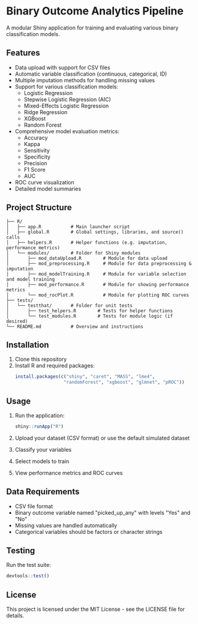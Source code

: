 # Binary Outcome Analytics Pipeline

A modular Shiny application for training and evaluating various binary classification models.

## Features

- Data upload with support for CSV files
- Automatic variable classification (continuous, categorical, ID)
- Multiple imputation methods for handling missing values
- Support for various classification models:
  - Logistic Regression
  - Stepwise Logistic Regression (AIC)
  - Mixed-Effects Logistic Regression
  - Ridge Regression
  - XGBoost
  - Random Forest
- Comprehensive model evaluation metrics:
  - Accuracy
  - Kappa
  - Sensitivity
  - Specificity
  - Precision
  - F1 Score
  - AUC
- ROC curve visualization
- Detailed model summaries

## Project Structure

```
├── R/
│   ├── app.R           # Main launcher script
│   ├── global.R        # Global settings, libraries, and source() calls
│   ├── helpers.R       # Helper functions (e.g. imputation, performance metrics)
│   └── modules/        # Folder for Shiny modules
│       ├── mod_dataUpload.R        # Module for data upload
│       ├── mod_preprocessing.R     # Module for data preprocessing & imputation
│       ├── mod_modelTraining.R     # Module for variable selection and model training
│       ├── mod_performance.R       # Module for showing performance metrics
│       └── mod_rocPlot.R           # Module for plotting ROC curves
├── tests/
│   └── testthat/       # Folder for unit tests
│       ├── test_helpers.R        # Tests for helper functions
│       └── test_modules.R        # Tests for module logic (if desired)
└── README.md           # Overview and instructions
```

## Installation

1. Clone this repository
2. Install R and required packages:
   ```R
   install.packages(c("shiny", "caret", "MASS", "lme4",
                     "randomForest", "xgboost", "glmnet", "pROC"))
   ```

## Usage

1. Run the application:

   ```R
   shiny::runApp("R")
   ```

2. Upload your dataset (CSV format) or use the default simulated dataset
3. Classify your variables
4. Select models to train
5. View performance metrics and ROC curves

## Data Requirements

- CSV file format
- Binary outcome variable named "picked_up_any" with levels "Yes" and "No"
- Missing values are handled automatically
- Categorical variables should be factors or character strings

## Testing

Run the test suite:

```R
devtools::test()
```

## License

This project is licensed under the MIT License - see the LICENSE file for details.
